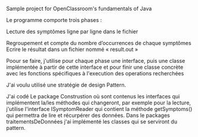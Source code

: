 Sample project for OpenClassroom's fundamentals of Java

Le programme comporte trois phases : 

Lecture des symptômes ligne par ligne dans le fichier 

Regroupement et compte du nombre d’occurrences de chaque symptômes 
Ecrire le résultat dans un fichier nommé « result.out »

Poour se faire, j'utilise pour chaque phase une interface, puis une classe implémentée à partir de cette interface
et pour finir une classe concrète avec les fonctions spécifiques à l'execution des operations recherchées 

J'ai voulu utilisé une stratégie de design Pattern.

J'ai codé Le package Construstion où sont contenus les interfaces qui implémentent la/les méthodes qui changeront, par exemple 
pour la lecture, j'utilise l'interface ISymptomReader qui contient la méthode getSymptoms() qui permettra de lire 
et récurpérer des données.
Dans le packages traitementsDeDonnées j'ai implémenté les classes qui se serviront du pattern.










